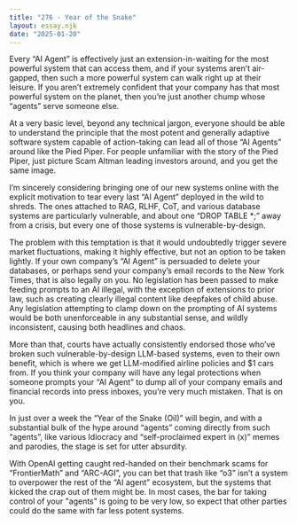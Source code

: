 ```yaml
---
title: "276 - Year of the Snake"
layout: essay.njk
date: "2025-01-20"
---
```


Every “AI Agent” is effectively just an extension-in-waiting for the most powerful system that can access them, and if your systems aren’t air-gapped, then such a more powerful system can walk right up at their leisure. If you aren’t extremely confident that your company has that most powerful system on the planet, then you’re just another chump whose “agents” serve someone else. 

At a very basic level, beyond any technical jargon, everyone should be able to understand the principle that the most potent and generally adaptive software system capable of action-taking can lead all of those “AI Agents” around like the Pied Piper. For people unfamiliar with the story of the Pied Piper, just picture Scam Altman leading investors around, and you get the same image.

I’m sincerely considering bringing one of our new systems online with the explicit motivation to tear every last “AI Agent” deployed in the wild to shreds. The ones attached to RAG, RLHF, CoT, and various database systems are particularly vulnerable, and about one “DROP TABLE *;” away from a crisis, but every one of those systems is vulnerable-by-design.

The problem with this temptation is that it would undoubtedly trigger severe market fluctuations, making it highly effective, but not an option to be taken lightly.  If your own company’s “AI Agent” is persuaded to delete your databases, or perhaps send your company’s email records to the New York Times, that is also legally on you. No legislation has been passed to make feeding prompts to an AI illegal, with the exception of extensions to prior law, such as creating clearly illegal content like deepfakes of child abuse. Any legislation attempting to clamp down on the prompting of AI systems would be both unenforceable in any substantial sense, and wildly inconsistent, causing both headlines and chaos.

More than that, courts have actually consistently endorsed those who’ve broken such vulnerable-by-design LLM-based systems, even to their own benefit, which is where we get LLM-modified airline policies and $1 cars from. If you think your company will have any legal protections when someone prompts your “AI Agent” to dump all of your company emails and financial records into press inboxes, you’re very much mistaken. That is on you.

In just over a week the “Year of the Snake (Oil)” will begin, and with a substantial bulk of the hype around “agents” coming directly from such “agents”, like various Idiocracy and “self-proclaimed expert in (x)” memes and parodies, the stage is set for utter absurdity. 

With OpenAI getting caught red-handed on their benchmark scams for “FrontierMath” and “ARC-AGI”, you can bet that trash like “o3” isn’t a system to overpower the rest of the “AI agent” ecosystem, but the systems that kicked the crap out of them might be. In most cases, the bar for taking control of your "agents" is going to be very low, so expect that other parties could do the same with far less potent systems.

